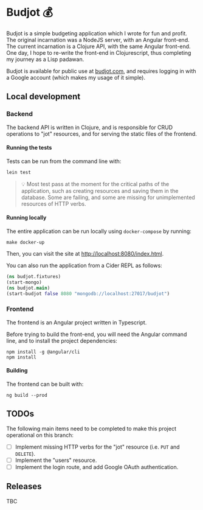 # Budjot 💰
Budjot is a simple budgeting application which I wrote for fun and profit. The original incarnation was a NodeJS server, with an Angular front-end. The current incarnation is a Clojure API, with the same Angular front-end. One day, I hope to re-write the front-end in Clojurescript, thus completing my journey as a Lisp padawan.

Budjot is available for public use at [budjot.com](https://www.budjot.com), and requires logging in with a Google account (which makes my usage of it simple).

## Local development
### Backend
The backend API is written in Clojure, and is responsible for CRUD operations to "jot" resources, and for serving the static files of the frontend.

#### Running the tests
Tests can be run from the command line with:

```sh
lein test
```

> 💡 Most test pass at the moment for the critical paths of the application, such as creating resources and saving them in the database. Some are failing, and some are missing for unimplemented resources of HTTP verbs.

#### Running locally
The entire application can be run locally using `docker-compose` by running:

```console
make docker-up
```

Then, you can visit the site at <http://localhost:8080/index.html>.

You can also run the application from a Cider REPL as follows:

```clojure
(ns budjot.fixtures)
(start-mongo)
(ns budjot.main)
(start-budjot false 8080 "mongodb://localhost:27017/budjot")
```

### Frontend
The frontend is an Angular project written in Typescript.

Before trying to build the front-end, you will need the Angular command line, and to install the project dependencies:

```console
npm install -g @angular/cli
npm install
```

#### Building
The frontend can be built with:

```console
ng build --prod
```

## TODOs
The following main items need to be completed to make this project operational on this branch:

- [ ] Implement missing HTTP verbs for the "jot" resource (i.e. `PUT` and `DELETE`).
- [ ] Implement the "users" resource.
- [ ] Implement the login route, and add Google OAuth authentication.

## Releases
TBC
